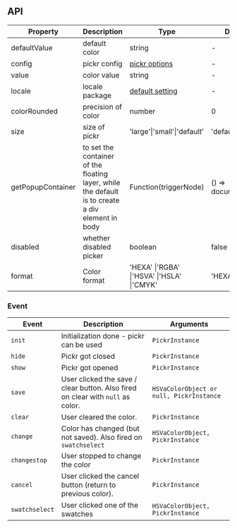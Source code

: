 ## API

| Property | Description | Type | Default |
| --- | --- | --- | --- |
| defaultValue | default color | string | - |
| config | pickr config | [pickr options](https://github.com/Simonwep/pickr) | - |
| value | color value | string | - |
| locale | locale package | [default setting](https://github.com/vueComponent/ant-design-vue/blob/master/components/color-picker/locale) | - |
| colorRounded | precision of color | number | 0 |
| size | size of pickr | 'large'\|'small'\|'default' | 'default' |
| getPopupContainer | to set the container of the floating layer, while the default is to create a div element in body | Function(triggerNode) | () => document.body |
| disabled | whether disabled picker | boolean | false |
| format | Color format | 'HEXA' \|'RGBA' \|'HSVA' \|'HSLA' \|'CMYK' | 'HEXA' |

### Event

| Event | Description | Arguments |
| --- | --- | --- |
| `init` | Initialization done - pickr can be used | `PickrInstance` |
| `hide` | Pickr got closed | `PickrInstance` |
| `show` | Pickr got opened | `PickrInstance` |
| `save` | User clicked the save / clear button. Also fired on clear with `null` as color. | `HSVaColorObject or null, PickrInstance` |
| `clear` | User cleared the color. | `PickrInstance` |
| `change` | Color has changed (but not saved). Also fired on `swatchselect` | `HSVaColorObject, PickrInstance` |
| `changestop` | User stopped to change the color | `PickrInstance` |
| `cancel` | User clicked the cancel button (return to previous color). | `PickrInstance` |
| `swatchselect` | User clicked one of the swatches | `HSVaColorObject, PickrInstance` |
